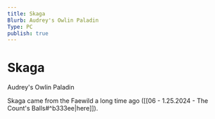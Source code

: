 ```yaml
---
title: Skaga
Blurb: Audrey's Owlin Paladin
Type: PC
publish: true
---
```

# Skaga
Audrey's Owlin Paladin

Skaga came from the Faewild a long time ago ([[06 - 1.25.2024 - The Count's Balls#^b333ee|here]]). 